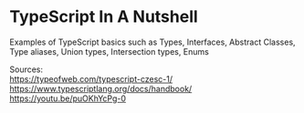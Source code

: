 # TypeScript In A Nutshell
Examples of TypeScript basics such as Types, Interfaces, Abstract Classes, Type aliases, Union types, Intersection types, Enums

Sources: \
https://typeofweb.com/typescript-czesc-1/ \
https://www.typescriptlang.org/docs/handbook/ \
https://youtu.be/puOKhYcPg-0
